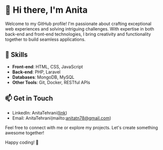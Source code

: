 # 👋 Hi there, I'm Anita

Welcome to my GitHub profile! I'm passionate about crafting exceptional web experiences and solving intriguing challenges. With expertise in both back-end and front-end technologies, I bring creativity and functionality together to build seamless applications.

## 🚀 Skills

- **Front-end**: HTML, CSS, JavaScript
- **Back-end**: PHP, Laravel
- **Databases**: MongoDB, MySQL
- **Other Tools**: Git, Docker, RESTful APIs


## 📫 Get in Touch

- LinkedIn: AnitaTehrani([link](https://www.linkedin.com/in/anita-tehrani/))
- Email: AnitaTehrani(mailto:anitatn78@gmail.com)

Feel free to connect with me or explore my projects. Let's create something awesome together!

Happy coding! 🌟

